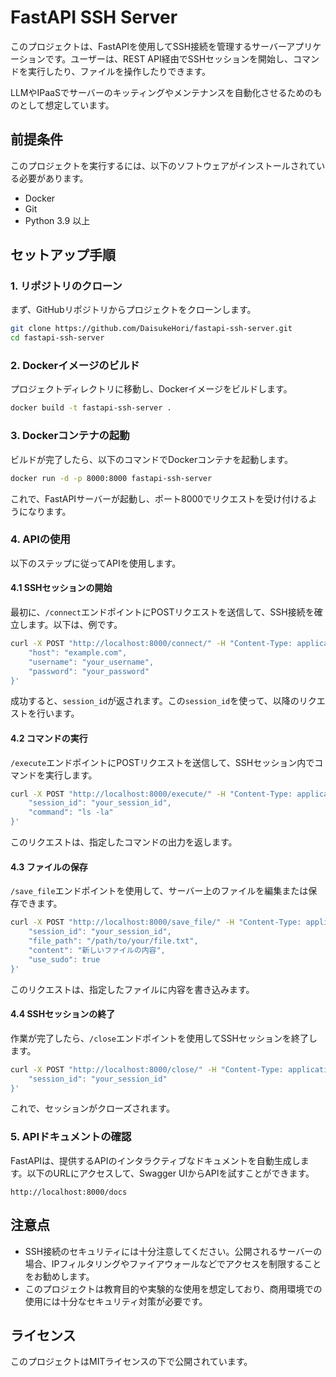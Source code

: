 # FastAPI SSH Server

このプロジェクトは、FastAPIを使用してSSH接続を管理するサーバーアプリケーションです。ユーザーは、REST API経由でSSHセッションを開始し、コマンドを実行したり、ファイルを操作したりできます。

LLMやIPaaSでサーバーのキッティングやメンテナンスを自動化させるためのものとして想定しています。

## 前提条件

このプロジェクトを実行するには、以下のソフトウェアがインストールされている必要があります。

- Docker
- Git
- Python 3.9 以上

## セットアップ手順

### 1. リポジトリのクローン

まず、GitHubリポジトリからプロジェクトをクローンします。

```bash
git clone https://github.com/DaisukeHori/fastapi-ssh-server.git
cd fastapi-ssh-server
```

### 2. Dockerイメージのビルド

プロジェクトディレクトリに移動し、Dockerイメージをビルドします。

```bash
docker build -t fastapi-ssh-server .
```

### 3. Dockerコンテナの起動

ビルドが完了したら、以下のコマンドでDockerコンテナを起動します。

```bash
docker run -d -p 8000:8000 fastapi-ssh-server
```

これで、FastAPIサーバーが起動し、ポート8000でリクエストを受け付けるようになります。

### 4. APIの使用

以下のステップに従ってAPIを使用します。

#### 4.1 SSHセッションの開始

最初に、`/connect`エンドポイントにPOSTリクエストを送信して、SSH接続を確立します。以下は、例です。

```bash
curl -X POST "http://localhost:8000/connect/" -H "Content-Type: application/json" -d '{
    "host": "example.com",
    "username": "your_username",
    "password": "your_password"
}'
```

成功すると、`session_id`が返されます。この`session_id`を使って、以降のリクエストを行います。

#### 4.2 コマンドの実行

`/execute`エンドポイントにPOSTリクエストを送信して、SSHセッション内でコマンドを実行します。

```bash
curl -X POST "http://localhost:8000/execute/" -H "Content-Type: application/json" -d '{
    "session_id": "your_session_id",
    "command": "ls -la"
}'
```

このリクエストは、指定したコマンドの出力を返します。

#### 4.3 ファイルの保存

`/save_file`エンドポイントを使用して、サーバー上のファイルを編集または保存できます。

```bash
curl -X POST "http://localhost:8000/save_file/" -H "Content-Type: application/json" -d '{
    "session_id": "your_session_id",
    "file_path": "/path/to/your/file.txt",
    "content": "新しいファイルの内容",
    "use_sudo": true
}'
```

このリクエストは、指定したファイルに内容を書き込みます。

#### 4.4 SSHセッションの終了

作業が完了したら、`/close`エンドポイントを使用してSSHセッションを終了します。

```bash
curl -X POST "http://localhost:8000/close/" -H "Content-Type: application/json" -d '{
    "session_id": "your_session_id"
}'
```

これで、セッションがクローズされます。

### 5. APIドキュメントの確認

FastAPIは、提供するAPIのインタラクティブなドキュメントを自動生成します。以下のURLにアクセスして、Swagger UIからAPIを試すことができます。

```
http://localhost:8000/docs
```

## 注意点

- SSH接続のセキュリティには十分注意してください。公開されるサーバーの場合、IPフィルタリングやファイアウォールなどでアクセスを制限することをお勧めします。
- このプロジェクトは教育目的や実験的な使用を想定しており、商用環境での使用には十分なセキュリティ対策が必要です。

## ライセンス

このプロジェクトはMITライセンスの下で公開されています。
